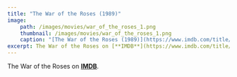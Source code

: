 ```yaml
---
title: "The War of the Roses (1989)"
image:
    path: /images/movies/war_of_the_roses_1.png
    thumbnail: /images/movies/war_of_the_roses_1.png
    caption: "[The War of the Roses (1989)](https://www.imdb.com/title/tt0098621/)"
excerpt: The War of the Roses on [**IMDB**](https://www.imdb.com/title/tt0098621/).
---
```


The War of the Roses on [**IMDB**](https://www.imdb.com/title/tt0098621/).

